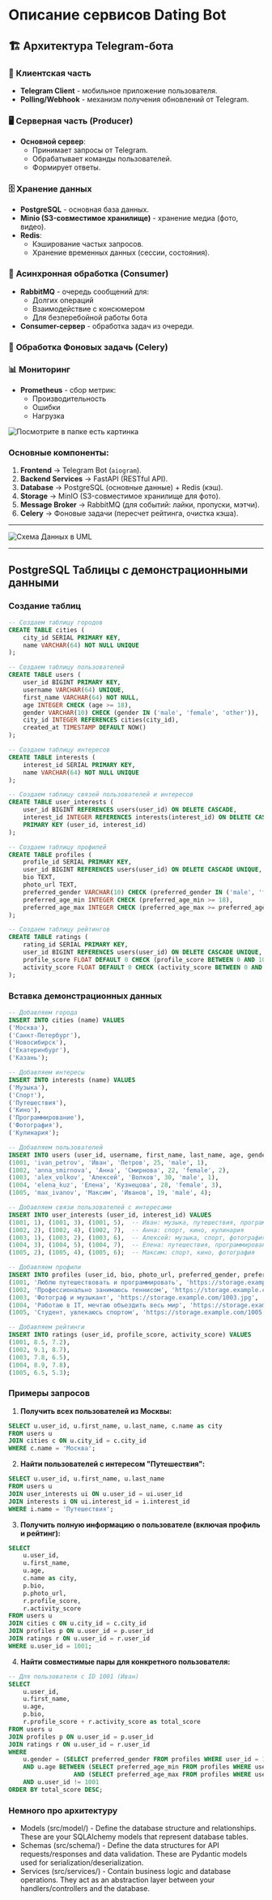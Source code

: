 # **Описание сервисов Dating Bot**

## 🏗 **Архитектура Telegram-бота**

### 📱 **Клиентская часть**

- **Telegram Client** - мобильное приложение пользователя.
- **Polling/Webhook** - механизм получения обновлений от Telegram.

### 🖥 **Серверная часть (Producer)**

- **Основной сервер**:
  - Принимает запросы от Telegram.
  - Обрабатывает команды пользователей.
  - Формирует ответы.

### 🗄 **Хранение данных**

- **PostgreSQL** - основная база данных.
- **Minio (S3-совместимое хранилище)** - хранение медиа (фото, видео).
- **Redis**:
  - Кэширование частых запросов.
  - Хранение временных данных (сессии, состояния).

### 🔄 **Асинхронная обработка (Consumer)**

- **RabbitMQ** - очередь сообщений для:
  - Долгих операций
  - Взаимодействие с консюмером
  - Для безперебойной работы бота
- **Consumer-сервер** - обработка задач из очереди.

### 🔔 **Обработка Фоновых задачь (Celery)**

### 📊 **Мониторинг**

- **Prometheus** - сбор метрик:
  - Производительность
  - Ошибки
  - Нагрузка

![Посмотрите в папке есть картинка](./Arhitecthure.jpg)

### **Основные компоненты:**

1. **Frontend** → Telegram Bot (`aiogram`).
2. **Backend Services** → FastAPI (RESTful API).
3. **Database** → PostgreSQL (основные данные) + Redis (кэш).
4. **Storage** → MinIO (S3-совместимое хранилище для фото).
5. **Message Broker** → RabbitMQ (для событий: лайки, пропуски, мэтчи).
6. **Celery** → Фоновые задачи (пересчет рейтинга, очистка кэша).

---

![Схема Данных в UML](./schemas.png)

---

## PostgreSQL Таблицы с демонстрационными данными

### Создание таблиц

```sql
-- Создаем таблицу городов
CREATE TABLE cities (
    city_id SERIAL PRIMARY KEY,
    name VARCHAR(64) NOT NULL UNIQUE
);

-- Создаем таблицу пользователей
CREATE TABLE users (
    user_id BIGINT PRIMARY KEY,
    username VARCHAR(64) UNIQUE,
    first_name VARCHAR(64) NOT NULL,
    age INTEGER CHECK (age >= 18),
    gender VARCHAR(10) CHECK (gender IN ('male', 'female', 'other')),
    city_id INTEGER REFERENCES cities(city_id),
    created_at TIMESTAMP DEFAULT NOW()
);

-- Создаем таблицу интересов
CREATE TABLE interests (
    interest_id SERIAL PRIMARY KEY,
    name VARCHAR(64) NOT NULL UNIQUE
);

-- Создаем таблицу связей пользователей и интересов
CREATE TABLE user_interests (
    user_id BIGINT REFERENCES users(user_id) ON DELETE CASCADE,
    interest_id INTEGER REFERENCES interests(interest_id) ON DELETE CASCADE,
    PRIMARY KEY (user_id, interest_id)
);

-- Создаем таблицу профилей
CREATE TABLE profiles (
    profile_id SERIAL PRIMARY KEY,
    user_id BIGINT REFERENCES users(user_id) ON DELETE CASCADE UNIQUE,
    bio TEXT,
    photo_url TEXT,
    preferred_gender VARCHAR(10) CHECK (preferred_gender IN ('male', 'female', 'other')),
    preferred_age_min INTEGER CHECK (preferred_age_min >= 18),
    preferred_age_max INTEGER CHECK (preferred_age_max >= preferred_age_min)
);

-- Создаем таблицу рейтингов
CREATE TABLE ratings (
    rating_id SERIAL PRIMARY KEY,
    user_id BIGINT REFERENCES users(user_id) ON DELETE CASCADE UNIQUE,
    profile_score FLOAT DEFAULT 0 CHECK (profile_score BETWEEN 0 AND 10),
    activity_score FLOAT DEFAULT 0 CHECK (activity_score BETWEEN 0 AND 10)
);
```

### Вставка демонстрационных данных

```sql
-- Добавляем города
INSERT INTO cities (name) VALUES
('Москва'),
('Санкт-Петербург'),
('Новосибирск'),
('Екатеринбург'),
('Казань');

-- Добавляем интересы
INSERT INTO interests (name) VALUES
('Музыка'),
('Спорт'),
('Путешествия'),
('Кино'),
('Программирование'),
('Фотография'),
('Кулинария');

-- Добавляем пользователей
INSERT INTO users (user_id, username, first_name, last_name, age, gender, city_id) VALUES
(1001, 'ivan_petrov', 'Иван', 'Петров', 25, 'male', 1),
(1002, 'anna_smirnova', 'Анна', 'Смирнова', 22, 'female', 2),
(1003, 'alex_volkov', 'Алексей', 'Волков', 30, 'male', 1),
(1004, 'elena_kuz', 'Елена', 'Кузнецова', 28, 'female', 3),
(1005, 'max_ivanov', 'Максим', 'Иванов', 19, 'male', 4);

-- Добавляем связи пользователей с интересами
INSERT INTO user_interests (user_id, interest_id) VALUES
(1001, 1), (1001, 3), (1001, 5),  -- Иван: музыка, путешествия, программирование
(1002, 2), (1002, 4), (1002, 7),  -- Анна: спорт, кино, кулинария
(1003, 1), (1003, 2), (1003, 6),  -- Алексей: музыка, спорт, фотография
(1004, 3), (1004, 5), (1004, 7),  -- Елена: путешествия, программирование, кулинария
(1005, 2), (1005, 4), (1005, 6);  -- Максим: спорт, кино, фотография

-- Добавляем профили
INSERT INTO profiles (user_id, bio, photo_url, preferred_gender, preferred_age_min, preferred_age_max) VALUES
(1001, 'Люблю путешествовать и программировать', 'https://storage.example.com/1001.jpg', 'female', 20, 30),
(1002, 'Профессионально занимаюсь теннисом', 'https://storage.example.com/1002.jpg', 'male', 22, 35),
(1003, 'Фотограф и музыкант', 'https://storage.example.com/1003.jpg', 'female', 25, 40),
(1004, 'Работаю в IT, мечтаю объездить весь мир', 'https://storage.example.com/1004.jpg', 'male', 25, 35),
(1005, 'Студент, увлекаюсь спортом', 'https://storage.example.com/1005.jpg', 'female', 18, 25);

-- Добавляем рейтинги
INSERT INTO ratings (user_id, profile_score, activity_score) VALUES
(1001, 8.5, 7.2),
(1002, 9.1, 8.7),
(1003, 7.8, 6.5),
(1004, 8.9, 7.8),
(1005, 6.5, 5.3);
```

### Примеры запросов

1. **Получить всех пользователей из Москвы:**

```sql
SELECT u.user_id, u.first_name, u.last_name, c.name as city
FROM users u
JOIN cities c ON u.city_id = c.city_id
WHERE c.name = 'Москва';
```

2. **Найти пользователей с интересом "Путешествия":**

```sql
SELECT u.user_id, u.first_name, u.last_name
FROM users u
JOIN user_interests ui ON u.user_id = ui.user_id
JOIN interests i ON ui.interest_id = i.interest_id
WHERE i.name = 'Путешествия';
```

3. **Получить полную информацию о пользователе (включая профиль и рейтинг):**

```sql
SELECT
    u.user_id,
    u.first_name,
    u.age,
    c.name as city,
    p.bio,
    p.photo_url,
    r.profile_score,
    r.activity_score
FROM users u
JOIN cities c ON u.city_id = c.city_id
JOIN profiles p ON u.user_id = p.user_id
JOIN ratings r ON u.user_id = r.user_id
WHERE u.user_id = 1001;
```

4. **Найти совместимые пары для конкретного пользователя:**

```sql
-- Для пользователя с ID 1001 (Иван)
SELECT
    u.user_id,
    u.first_name,
    u.age,
    p.bio,
    r.profile_score + r.activity_score as total_score
FROM users u
JOIN profiles p ON u.user_id = p.user_id
JOIN ratings r ON u.user_id = r.user_id
WHERE
    u.gender = (SELECT preferred_gender FROM profiles WHERE user_id = 1001)
    AND u.age BETWEEN (SELECT preferred_age_min FROM profiles WHERE user_id = 1001)
                  AND (SELECT preferred_age_max FROM profiles WHERE user_id = 1001)
    AND u.user_id != 1001
ORDER BY total_score DESC;
```

### Немного про архитектуру 

- Models (src/model/) - Define the database structure and relationships. These are your SQLAlchemy models that represent database tables.
- Schemas (src/schema/) - Define the data structures for API requests/responses and data validation. These are Pydantic models used for serialization/deserialization.
- Services (src/services/) - Contain business logic and database operations. They act as an abstraction layer between your handlers/controllers and the database.
